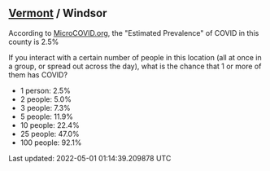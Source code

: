 
## [Vermont](/united-states/vermont) / Windsor

According to [MicroCOVID.org](http://microcovid.org),
the "Estimated Prevalence" of COVID in this county is 2.5%

If you interact with a certain number of people in this location
(all at once in a group, or spread out across the day), what is the chance that
1 or more of them has COVID?

- 1 person: 2.5%
- 2 people: 5.0%
- 3 people: 7.3%
- 5 people: 11.9%
- 10 people: 22.4%
- 25 people: 47.0%
- 100 people: 92.1%

Last updated: 2022-05-01 01:14:39.209878 UTC
